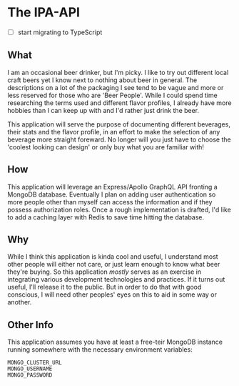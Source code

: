 # The IPA-API
- [ ] start migrating to TypeScript

## What

I am an occasional beer drinker, but I'm picky. I like to try out different local craft beers yet I know next to nothing about beer in general. The descriptions on a lot of the packaging I see tend to be vague and more or less reserved for those who are 'Beer People'. While I could spend time researching the terms used and different flavor profiles, I already have more hobbies than I can keep up with and I'd rather just drink the beer.

This application will serve the purpose of documenting different beverages, their stats and the flavor profile, in an effort to make the selection of any beverage more straight foreward. No longer will you just have to choose the 'coolest looking can design' or only buy what you are familiar with!

## How

This application will leverage an Express/Apollo GraphQL API fronting a MongoDB database. Eventually I plan on adding user authentication so more people other than myself can access the information and if they possess authorization roles. Once a rough implementation is drafted, I'd like to add a caching layer with Redis to save time hitting the database.

## Why

While I think this application is kinda cool and useful, I understand most other people will either not care, or just learn enough to know what beer they're buying. So this application _mostly_ serves as an exercise in integrating various development technologies and practices. If it turns out useful, I'll release it to the public. But in order to do that with good conscious, I will need other peoples' eyes on this to aid in some way or another.

## Other Info

This application assumes you have at least a free-teir MongoDB instance running somewhere with the necessary environment variables:

```
MONGO_CLUSTER_URL
MONGO_USERNAME
MONGO_PASSWORD
```
 
